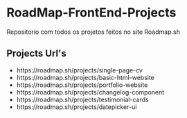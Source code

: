 # RoadMap-FrontEnd-Projects
Repositorio com todos os projetos feitos no site Roadmap.sh

## Projects Url's

<ul>
    <li>https://roadmap.sh/projects/single-page-cv</li>
    <li>https://roadmap.sh/projects/basic-html-website</li>
    <li>https://roadmap.sh/projects/portfolio-website</li>
    <li>https://roadmap.sh/projects/changelog-component</li>
    <li>https://roadmap.sh/projects/testimonial-cards</li>
    <li>https://roadmap.sh/projects/datepicker-ui</li>
</ul>
